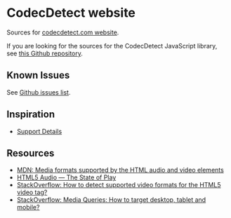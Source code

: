 # CodecDetect website

Sources for [codecdetect.com website](http://codecdetect.com/).

If you are looking for the sources for the CodecDetect JavaScript library, see [this Github repository](https://github.com/jansensan/codec-detect-website/issues).


## Known Issues

See [Github issues list](https://github.com/jansensan/codec-detect-website/issues).


## Inspiration

- [Support Details](http://supportdetails.com/)


## Resources 

- [MDN: Media formats supported by the HTML audio and video elements](https://developer.mozilla.org/en-US/docs/Media_formats_supported_by_the_audio_and_video_elements)
- [HTML5 Audio — The State of Play](http://html5doctor.com/html5-audio-the-state-of-play/)
- [StackOverflow: How to detect supported video formats for the HTML5 video tag?](http://stackoverflow.com/questions/7451635/how-to-detect-supported-video-formats-for-the-html5-video-tag)
- [StackOverflow: Media Queries: How to target desktop, tablet and mobile?](http://stackoverflow.com/questions/6370690/media-queries-how-to-target-desktop-tablet-and-mobile)